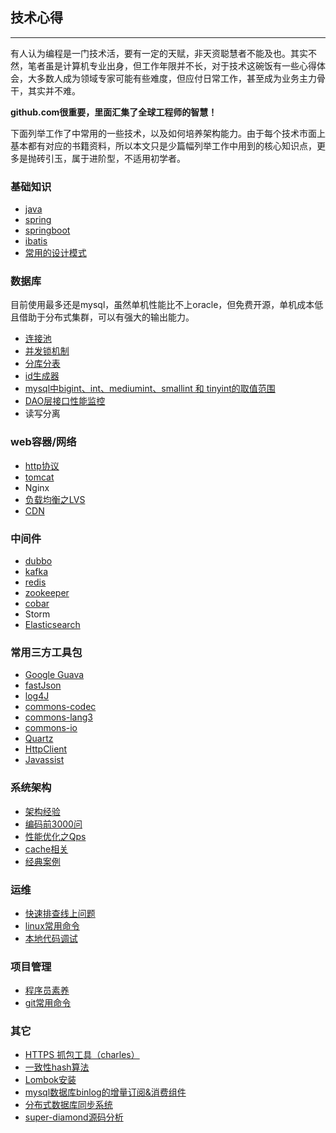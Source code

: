 ## 技术心得

---

有人认为编程是一门技术活，要有一定的天赋，非天资聪慧者不能及也。其实不然，笔者虽是计算机专业出身，但工作年限并不长，对于技术这碗饭有一些心得体会，大多数人成为领域专家可能有些难度，但应付日常工作，甚至成为业务主力骨干，其实并不难。

**github.com很重要，里面汇集了全球工程师的智慧！**

下面列举工作了中常用的一些技术，以及如何培养架构能力。由于每个技术市面上基本都有对应的书籍资料，所以本文只是少篇幅列举工作中用到的核心知识点，更多是抛砖引玉，属于进阶型，不适用初学者。

### 基础知识
* 	[java](basic-knowledge/java.md)
*  	[spring](basic-knowledge/spring.md)
*  	[springboot](basic-knowledge/springboot.md)
*	[ibatis](basic-knowledge/ibatis.md)
*	[常用的设计模式](basic-knowledge/常用的设计模式.md)


### 数据库
目前使用最多还是mysql，虽然单机性能比不上oracle，但免费开源，单机成本低且借助于分布式集群，可以有强大的输出能力。

*	[连接池](data-base/数据库连接池.md)
* 	[并发锁机制](data-base/锁机制.md)
* 	[分库分表](data-base/分库分表.md)
* 	[id生成器](data-base/id生成器.md)
* 	[mysql中bigint、int、mediumint、smallint 和 tinyint的取值范围](data-base/bigint类型.md)
* 	[DAO层接口性能监控](data-base/DAO层接口性能监控.md)
* 	读写分离

### web容器/网络

* [http协议](web/http协议.md)
* [tomcat](http://tomcat.apache.org/)
* Nginx
* [负载均衡之LVS](system-architecture/LVS.md)
* [CDN](system-architecture/CDN.md)


### 中间件

* [dubbo](middle-software/dubbo.md)
* [kafka](middle-software/kafka.md)
* [redis](open-source-framework/redis.md)
* [zookeeper](middle-software/zookeeper.md)
* [cobar](http://hualong.iteye.com/blog/2102798)
* Storm
* [Elasticsearch](middle-software/elasticsearch.md)



### 常用三方工具包

* [Google Guava](open-source-framework/Goole-Guava.md)
* [fastJson](open-source-framework/fastJson.md)
* [log4J](http://blog.csdn.net/itomge/article/details/17913607)
* [commons-codec](open-source-framework/commons-codec.md)
* [commons-lang3](open-source-framework/commons-lang3.md)
* [commons-io](open-source-framework/commons-io.md)
*  [Quartz](open-source-framework/Quartz.md)
* [HttpClient](open-source-framework/HttpClient.md)
* [Javassist](http://blog.csdn.net/itomge/article/details/7671294)



### 系统架构 

* [架构经验](system-architecture/架构经验.md)
* [编码前3000问](system-architecture/编码前3000问.md)
* [性能优化之Qps](system-architecture/性能优化之Qps.md)
* [cache相关](system-architecture/cache相关.md)
* [经典案例](system-architecture/经典案例.md)



### 运维

*	[快速排查线上问题](ops/online-question.md)
*	[linux常用命令](ops/linux常用命令.md)
*	[本地代码调试](ops/本地代码调试.md)


### 项目管理

* [程序员素养](project-management/程序员素养.md)
* [git常用命令](project-management/git常用命令.md)


### 其它

*	[HTTPS 抓包工具（charles）](http://blog.vetcafe.net/2013/12/charlesproxyiphonehttps.html)
*	[一致性hash算法](other/一致性hash.md)
*	[Lombok安装](http://www.blogjava.net/fancydeepin/archive/2012/07/12/382933.html)
*	[mysql数据库binlog的增量订阅&消费组件](https://github.com/alibaba/canal)
*	[分布式数据库同步系统](https://github.com/alibaba/otter)
*	[super-diamond源码分析](other/super-diamond源码分析.md)

